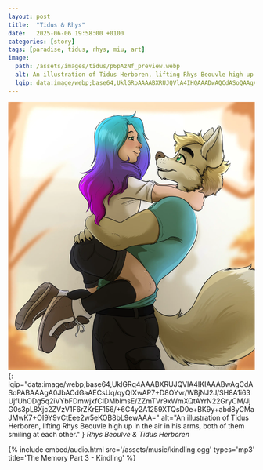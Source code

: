 ```yaml
---
layout: post
title:  "Tidus & Rhys"
date:   2025-06-06 19:58:00 +0100
categories: [story]
tags: [paradise, tidus, rhys, miu, art]
image:
  path: /assets/images/tidus/p6pAzNf_preview.webp
  alt: An illustration of Tidus Herboren, lifting Rhys Beouvle high up in the air in his arms, both of them smiling at each other.
  lqip: data:image/webp;base64,UklGRoAAAABXRUJQVlA4IHQAAADwAQCdASoQAAgAAgA0JZgCdADp6hQcyoAA/v4Pw5mwX/RF69fc6vd6rpsL3ajOwA3gLnZxEpp5dPhxjA5zgCHb4lxaMoNw4xjZjia/A64Rm27P1fuHeMKOWE/Yfma9X233yN472CJCWiZ8AJdVqSoRrIAAAA==
---
```

![Tidus & Rhys](/assets/images/tidus/p6pAzNf.webp){: lqip="data:image/webp;base64,UklGRq4AAABXRUJQVlA4IKIAAABwAgCdASoPABAAAgA0JbACdGaAECsUq/qyQIXwAP7+D8OYvr/WBjNJ2J/SH8A1i63UjfUhODg5q2iVYbFDmwjxfClDMblmsE/ZZmTVr9xWmXQtAYrN22GryCM/JjG0s3pL8Xjc2ZVzV1F6rZKrEF156/+6C4y2A1259XTQsD0e+BK9y+abd8yCMaJMwK7+OI9Y9vCtEee2w5eKOB8bL9ewAAA=" alt="An illustration of Tidus Herboren, lifting Rhys Beouvle high up in the air in his arms, both of them smiling at each other." }
_Rhys Beoulve & Tidus Herboren_

{%
  include embed/audio.html
  src='/assets/music/kindling.ogg'
  types='mp3'
  title='The Memory Part 3 - Kindling'
%}
